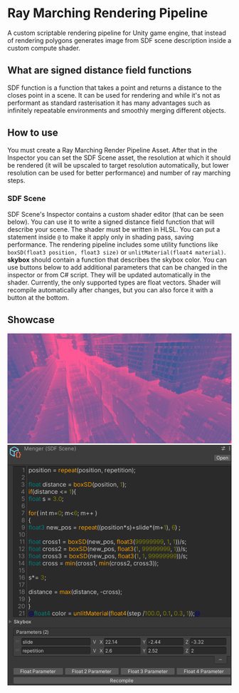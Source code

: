 # Ray Marching Rendering Pipeline
A custom scriptable rendering pipeline for Unity game engine, that instead of rendering polygons generates image from SDF scene description inside a custom compute shader.

## What are signed distance field functions
SDF function is a function that takes a point and returns a distance to the closes point in a scene. It can be used for rendering and while it's not as performant as standard rasterisation it has many advantages such as infinitely repeatable environments and smoothly merging different objects.

## How to use
You must create a Ray Marching Render Pipeline Asset. After that in the Inspector you can set the SDF Scene asset, the resolution at which it should be rendered (it will be upscaled to target resolution automatically, but lower resolution can be used for better performance) and number of ray marching steps.

### SDF Scene
SDF Scene's Inspector contains a custom shader editor (that can be seen below). You can use it to write a signed distance field function that will describe your scene. The shader must be written in HLSL. You can put a statement inside `@` to make it apply only in shading pass, saving performance.
The rendering pipeline includes some utility functions like `boxSD(float3 position, float3 size)` or `unlitMaterial(float4 material)`.
**skybox** should contain a function that describes the skybox color.
You can use buttons below to add additional parameters that can be changed in the inspector or from C# script. They will be updated automatically in the shader. Currently, the only supported types are float vectors.
Shader will recompile automatically after changes, but you can also force it with a button at the bottom.

## Showcase
![Menger](Showcase/menger.png)
![Code editor](Showcase/code_editor.png)
